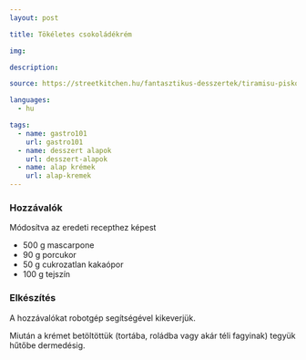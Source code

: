 ```yaml
---
layout: post

title: Tökéletes csokoládékrém

img:

description:

source: https://streetkitchen.hu/fantasztikus-desszertek/tiramisu-piskotatekercs

languages:
  - hu

tags:
  - name: gastro101
    url: gastro101
  - name: desszert alapok
    url: desszert-alapok
  - name: alap krémek
    url: alap-kremek
---
```


### Hozzávalók
Módosítva az eredeti recepthez képest

 - 500 g mascarpone
 - 90 g porcukor
 - 50 g cukrozatlan kakaópor
 - 100 g tejszín


### Elkészítés
A hozzávalókat robotgép segítségével kikeverjük.

Miután a krémet betöltöttük (tortába, roládba vagy akár téli fagyinak) tegyük
 hűtőbe dermedésig.
